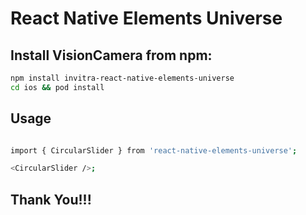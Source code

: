 # React Native Elements Universe

## Install VisionCamera from npm:

```sh
npm install invitra-react-native-elements-universe
cd ios && pod install
```

## Usage

```sh

import { CircularSlider } from 'react-native-elements-universe';

<CircularSlider />;

```

## Thank You!!!
